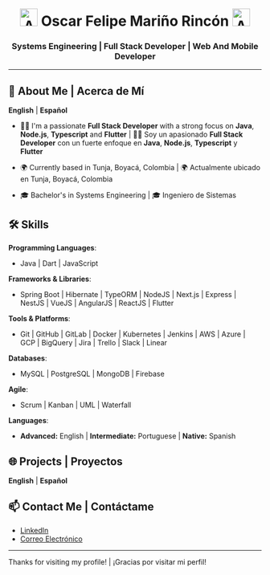 <div align="center">
  <h1>
    <img src="https://www.emojiall.com/images/240/microsoft-teams/1f44b.png" width="35" height="35" alt="Animated Emoji">
    Oscar Felipe Mariño Rincón
    <img src="https://www.emojiall.com/images/240/microsoft-teams/1f44b.png" width="35" height="35" alt="Animated Emoji">
  </h1>
  <h3>Systems Engineering | Full Stack Developer | Web And Mobile Developer</h3>
</div>

---

## 🤖 About Me | Acerca de Mí

**English** | **Español**

- 👨‍💻 I'm a passionate **Full Stack Developer** with a strong focus on **Java**, **Node.js**, **Typescript** and **Flutter** | 👨‍💻 Soy un apasionado **Full Stack Developer** con un fuerte enfoque en **Java**, **Node.js**, **Typescript** y **Flutter**

- 🌍 Currently based in Tunja, Boyacá, Colombia | 🌍 Actualmente ubicado en Tunja, Boyacá, Colombia

- 🎓 Bachelor's in Systems Engineering | 🎓 Ingeniero de Sistemas

## 🛠️ Skills

**Programming Languages**:
- Java | Dart | JavaScript

**Frameworks & Libraries**:
- Spring Boot | Hibernate | TypeORM | NodeJS | Next.js | Express |  NestJS | VueJS | AngularJS | ReactJS | Flutter
  
**Tools & Platforms**:
- Git | GitHub | GitLab | Docker | Kubernetes | Jenkins | AWS | Azure | GCP | BigQuery | Jira | Trello | Slack | Linear

**Databases**:
- MySQL | PostgreSQL | MongoDB | Firebase

**Agile**:
- Scrum | Kanban | UML | Waterfall

**Languages**:
- **Advanced:** English | **Intermediate:** Portuguese | **Native:** Spanish

## 🌐 Projects | Proyectos

**English** | **Español**

## 📫 Contact Me | Contáctame

- [LinkedIn](https://www.linkedin.com/in/pipe-rincon/) 
- [Correo Electrónico](mailto:piperincon.dev@gmail.com)

---

Thanks for visiting my profile! | ¡Gracias por visitar mi perfil!
